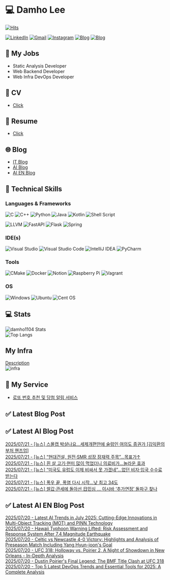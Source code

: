 
# 💻 Damho Lee

[![Hits](https://hits.seeyoufarm.com/api/count/incr/badge.svg?url=https%3A%2F%2Fgithub.com%2Fdamho1104&count_bg=%233D9CC8&title_bg=%23555555&icon=&icon_color=%23E7E7E7&title=hits&edge_flat=false)](https://hits.seeyoufarm.com)  

[![LinkedIn](https://img.shields.io/badge/Linkedin-%230077B5.svg?style=flat&logo=linkedin&logoColor=white)](https://www.linkedin.com/in/damho1104/)
[![Gmail](https://img.shields.io/badge/Gmail-D14836?style=flat&logo=gmail&logoColor=white)](mailto:damho1104@gmail.com)
[![Instagram](https://img.shields.io/badge/Instargram-%23E4405F.svg?style=flat&logo=Instagram&logoColor=white)](https://www.instagram.com/damho1104/)
[![Blog](https://img.shields.io/badge/Blog-%23000000.svg?style=flat&logo=Tistory&logoColor=white)](https://dmomo.co.kr/)
[![Blog](https://img.shields.io/badge/Blog-%23000000.svg?style=flat&logo=WordPress&logoColor=white)](https://blog.ai.dmomo.co.kr/)

## 📃 My Jobs
- Static Analysis Developer
- Web Backend Developer
- Web Infra DevOps Developer

## 📰 CV
- [Click](https://resume.dmomo.net/damho.lee/resume)  

## 📘 Resume
- [Click](https://damho1104.notion.site/8af3191b9815406d95708d9a0cea5a9e)  

## 🌐 Blog
- [IT Blog](https://dmomo.co.kr/)
- [AI Blog](https://blog.ai.dmomo.co.kr/)
- [AI EN Blog](https://ai.trend.dmomo.co.kr/)

## 💪 Technical Skills
### Languages & Frameworks
![C](https://img.shields.io/badge/c-%2300599C.svg?style=flat&logo=c&logoColor=white)
![C++](https://img.shields.io/badge/c++-%2300599C.svg?style=flat&logo=c%2B%2B&logoColor=white)
![Python](https://img.shields.io/badge/Python-3776AB.svg?&style=flat&logo=Python&logoColor=white)
![Java](https://img.shields.io/badge/java-%23ED8B00.svg?style=flat&logo=openjdk&logoColor=white)
![Kotlin](https://img.shields.io/badge/Kotlin-%237F52FF.svg?style=flat&logo=Kotlin&logoColor=white)
![Shell Script](https://img.shields.io/badge/Shell_script-%23121011.svg?style=flat&logo=gnu-bash&logoColor=white)  
  
![LLVM](https://img.shields.io/badge/LLVM/Clang-000B1D.svg?&style=flat&logo=LLVM&logoColor=white)
![FastAPI](https://img.shields.io/badge/FastAPI-005571?style=flat&logo=fastapi)
![Flask](https://img.shields.io/badge/Flask-%23000.svg?style=flat&logo=flask&logoColor=white)
![Spring](https://img.shields.io/badge/Springboot-%236DB33F.svg?style=flat&logo=spring&logoColor=white)
  
  
### IDE(s)
![Visual Studio](https://img.shields.io/badge/Visual%20Studio-5C2D91.svg?style=flat&logo=visual-studio&logoColor=white) 
![Visual Studio Code](https://img.shields.io/badge/Visual%20Studio%20Code-0078d7.svg?style=flat&logo=visual-studio-code&logoColor=white)
![IntelliJ IDEA](https://img.shields.io/badge/IntelliJIDEA-000000.svg?style=flat&logo=intellij-idea&logoColor=white) 
![PyCharm](https://img.shields.io/badge/PyCharm-143?style=flat&logo=pycharm&logoColor=black&color=black&labelColor=green) 


### Tools
![CMake](https://img.shields.io/badge/CMake-%23008FBA.svg?style=flat&logo=cmake&logoColor=white)
![Docker](https://img.shields.io/badge/docker-%230db7ed.svg?style=flat&logo=docker&logoColor=white)
![Notion](https://img.shields.io/badge/Notion-%23000000.svg?style=flat&logo=notion&logoColor=white)
![Raspberry Pi](https://img.shields.io/badge/-RaspberryPi-C51A4A?style=flat&logo=Raspberry-Pi)
![Vagrant](https://img.shields.io/badge/Vagrant-%231563FF.svg?style=flat&logo=vagrant&logoColor=white)


### OS
![Windows](https://img.shields.io/badge/Windows-0078D6?style=flat&logo=windows&logoColor=white)
![Ubuntu](https://img.shields.io/badge/Ubuntu-E95420?style=flat&logo=ubuntu&logoColor=white)
![Cent OS](https://img.shields.io/badge/Cent%20OS-002260?style=flat&logo=centos&logoColor=F0F0F0)


## :computer: Stats
![damho1104 Stats](https://github-readme-stats.vercel.app/api?username=damho1104&hide=issues&show_icons=true&show=prs_merged,prs_merged_percentage&theme=chartreuse-dark)  
![Top Langs](https://github-readme-stats.vercel.app/api/top-langs/?username=damho1104&layout=compact&theme=chartreuse-dark)


## My Infra
[Description](https://dmomo.co.kr/444)  
![infra](https://nextcloud.dmomo.net/apps/files_sharing/publicpreview/EtWDB9RaEXyf4FT?file=/&fileId=142416&x=6016&y=3384&a=true&etag=eee0bc0c4308201c786211582fdbc678)  





## 📣 My Service
- [로또 번호 추천 및 당첨 알림 서비스](https://lotto.dmomo.co.kr/)  


## ✅ Latest Blog Post


## ✅ Latest AI Blog Post
[2025/07/21 - [뉴스] 스몰캡 박살나요…세제개편안에 술렁인 여의도 증권가 [김익환의 부처 핸즈업]](https://blog.ai.dmomo.co.kr/news/6280) <br/>
[2025/07/21 - [뉴스] “현대건설, 원전·SMR 성장 잠재력 주목”…목표가↑](https://blog.ai.dmomo.co.kr/news/6276) <br/>
[2025/07/21 - [뉴스] 흰 살 고기·현미 많이 먹었더니 의료비가…놀라운 효과](https://blog.ai.dmomo.co.kr/news/6274) <br/>
[2025/07/21 - [뉴스] “미국도 유럽도 이제 비싸서 못 가겠네”…없던 비자·입국 수수료 받는다](https://blog.ai.dmomo.co.kr/news/6271) <br/>
[2025/07/21 - [뉴스] 폭우 끝, 폭염 다시 시작…낮 최고 34도](https://blog.ai.dmomo.co.kr/news/6268) <br/>
[2025/07/21 - [뉴스] 쌀값·관세에 돌아선 日민심 … 이시바 ‘추가연정’ 돌파구 찾나](https://blog.ai.dmomo.co.kr/news/6265) <br/>

## ✅ Latest AI EN Blog Post
[2025/07/20 - Latest AI Trends in July 2025: Cutting-Edge Innovations in Multi-Object Tracking (MOT) and PINN Technology](https://ai.trend.dmomo.co.kr/2025/07/latest-ai-trends-in-july-2025-cutting.html) <br/>
[2025/07/20 - Hawaii Typhoon Warning Lifted: Risk Assessment and Response System After 7.4 Magnitude Earthquake](https://ai.trend.dmomo.co.kr/2025/07/hawaii-typhoon-warning-lifted-risk.html) <br/>
[2025/07/20 - Celtic vs Newcastle 4-0 Victory: Highlights and Analysis of Preseason Match Including Yang Hyun-joon's Goal](https://ai.trend.dmomo.co.kr/2025/07/celtic-vs-newcastle-4-0-victory.html) <br/>
[2025/07/20 - UFC 318: Holloway vs. Poirier 2, A Night of Showdown in New Orleans - In-Depth Analysis](https://ai.trend.dmomo.co.kr/2025/07/ufc-318-holloway-vs-poirier-2-night-of.html) <br/>
[2025/07/20 - Dustin Poirier's Final Legend: The BMF Title Clash at UFC 318](https://ai.trend.dmomo.co.kr/2025/07/dustin-poiriers-final-legend-bmf-title.html) <br/>
[2025/07/20 - Top 5 Latest DevOps Trends and Essential Tools for 2025: A Complete Analysis](https://ai.trend.dmomo.co.kr/2025/07/top-5-latest-devops-trends-and.html) <br/>
